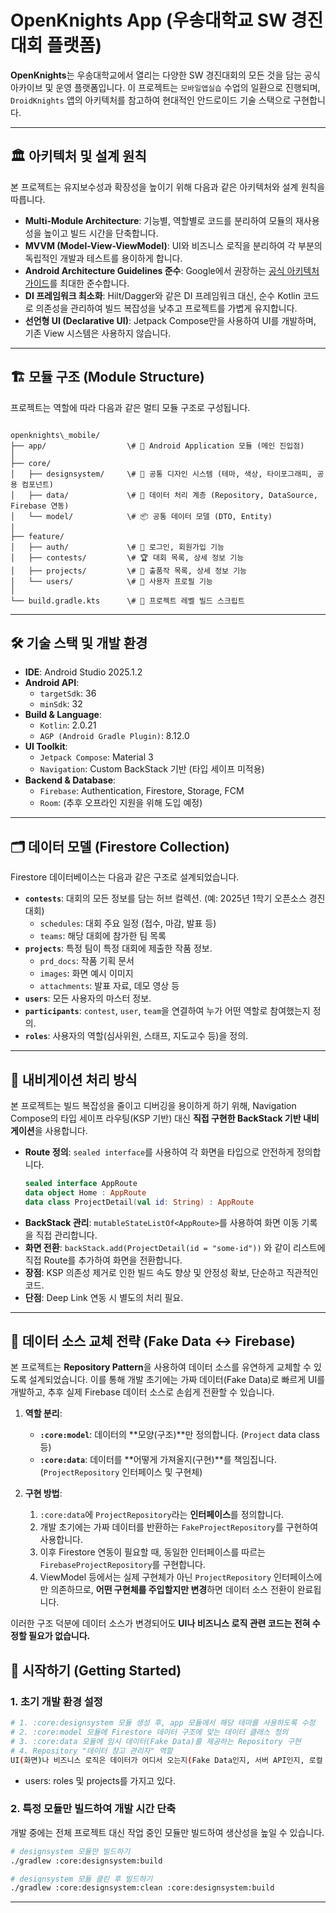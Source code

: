 # OpenKnights App (우송대학교 SW 경진대회 플랫폼)


**OpenKnights**는 우송대학교에서 열리는 다양한 SW 경진대회의 모든 것을 담는 공식 아카이브 및 운영 플랫폼입니다. 이 프로젝트는 `모바일앱실습` 수업의 일환으로 진행되며, `DroidKnights` 앱의 아키텍처를 참고하여 현대적인 안드로이드 기술 스택으로 구현합니다.

---

## 🏛️ 아키텍처 및 설계 원칙

본 프로젝트는 유지보수성과 확장성을 높이기 위해 다음과 같은 아키텍처와 설계 원칙을 따릅니다.

* **Multi-Module Architecture**: 기능별, 역할별로 코드를 분리하여 모듈의 재사용성을 높이고 빌드 시간을 단축합니다.
* **MVVM (Model-View-ViewModel)**: UI와 비즈니스 로직을 분리하여 각 부분의 독립적인 개발과 테스트를 용이하게 합니다.
* **Android Architecture Guidelines 준수**: Google에서 권장하는 [공식 아키텍처 가이드](https://developer.android.com/topic/architecture)를 최대한 준수합니다.
* **DI 프레임워크 최소화**: Hilt/Dagger와 같은 DI 프레임워크 대신, 순수 Kotlin 코드로 의존성을 관리하여 빌드 복잡성을 낮추고 프로젝트를 가볍게 유지합니다.
* **선언형 UI (Declarative UI)**: Jetpack Compose만을 사용하여 UI를 개발하며, 기존 View 시스템은 사용하지 않습니다.

---

## 🏗️ 모듈 구조 (Module Structure)

프로젝트는 역할에 따라 다음과 같은 멀티 모듈 구조로 구성됩니다.

```

openknights\_mobile/
├── app/                  \# 📱 Android Application 모듈 (메인 진입점)
│
├── core/
│   ├── designsystem/     \# 🎨 공통 디자인 시스템 (테마, 색상, 타이포그래피, 공용 컴포넌트)
│   ├── data/             \# 💾 데이터 처리 계층 (Repository, DataSource, Firebase 연동)
│   └── model/            \# 📦 공통 데이터 모델 (DTO, Entity)
│
├── feature/
│   ├── auth/             \# 🔑 로그인, 회원가입 기능
│   ├── contests/         \# 🏆 대회 목록, 상세 정보 기능
│   ├── projects/         \# 🚀 출품작 목록, 상세 정보 기능
│   └── users/            \# 👤 사용자 프로필 기능
│
└── build.gradle.kts      \# 📜 프로젝트 레벨 빌드 스크립트

````

---

## 🛠️ 기술 스택 및 개발 환경

* **IDE**: Android Studio 2025.1.2
* **Android API**:
    * `targetSdk`: 36
    * `minSdk`: 32
* **Build & Language**:
    * `Kotlin`: 2.0.21
    * `AGP (Android Gradle Plugin)`: 8.12.0
* **UI Toolkit**:
    * `Jetpack Compose`: Material 3
    * `Navigation`: Custom BackStack 기반 (타입 세이프 미적용)
* **Backend & Database**:
    * `Firebase`: Authentication, Firestore, Storage, FCM
    * `Room`: (추후 오프라인 지원을 위해 도입 예정)

---

## 🗂️ 데이터 모델 (Firestore Collection)

Firestore 데이터베이스는 다음과 같은 구조로 설계되었습니다.

* **`contests`**: 대회의 모든 정보를 담는 허브 컬렉션. (예: 2025년 1학기 오픈소스 경진대회)
    * `schedules`: 대회 주요 일정 (접수, 마감, 발표 등)
    * `teams`: 해당 대회에 참가한 팀 목록
* **`projects`**: 특정 팀이 특정 대회에 제출한 작품 정보.
    * `prd_docs`: 작품 기획 문서
    * `images`: 화면 예시 이미지
    * `attachments`: 발표 자료, 데모 영상 등
* **`users`**: 모든 사용자의 마스터 정보.
* **`participants`**: `contest`, `user`, `team`을 연결하여 누가 어떤 역할로 참여했는지 정의.
* **`roles`**: 사용자의 역할(심사위원, 스태프, 지도교수 등)을 정의.

---

## 🧭 내비게이션 처리 방식

본 프로젝트는 빌드 복잡성을 줄이고 디버깅을 용이하게 하기 위해, Navigation Compose의 타입 세이프 라우팅(KSP 기반) 대신 **직접 구현한 BackStack 기반 내비게이션**을 사용합니다.

* **Route 정의**: `sealed interface`를 사용하여 각 화면을 타입으로 안전하게 정의합니다.
    ```kotlin
    sealed interface AppRoute
    data object Home : AppRoute
    data class ProjectDetail(val id: String) : AppRoute
    ```
* **BackStack 관리**: `mutableStateListOf<AppRoute>`를 사용하여 화면 이동 기록을 직접 관리합니다.
* **화면 전환**: `backStack.add(ProjectDetail(id = "some-id"))` 와 같이 리스트에 직접 Route를 추가하여 화면을 전환합니다.
* **장점**: KSP 의존성 제거로 인한 빌드 속도 향상 및 안정성 확보, 단순하고 직관적인 코드.
* **단점**: Deep Link 연동 시 별도의 처리 필요.

---

## 🔄 데이터 소스 교체 전략 (Fake Data ↔ Firebase)

본 프로젝트는 **Repository Pattern**을 사용하여 데이터 소스를 유연하게 교체할 수 있도록 설계되었습니다. 이를 통해 개발 초기에는 가짜 데이터(Fake Data)로 빠르게 UI를 개발하고, 추후 실제 Firebase 데이터 소스로 손쉽게 전환할 수 있습니다.

1.  **역할 분리**:

      * **`:core:model`**: 데이터의 \*\*모양(구조)\*\*만 정의합니다. (`Project` data class 등)
      * **`:core:data`**: 데이터를 \*\*어떻게 가져올지(구현)\*\*를 책임집니다. (`ProjectRepository` 인터페이스 및 구현체)

2.  **구현 방법**:

    1.  `:core:data`에 `ProjectRepository`라는 **인터페이스**를 정의합니다.
    2.  개발 초기에는 가짜 데이터를 반환하는 `FakeProjectRepository`를 구현하여 사용합니다.
    3.  이후 Firestore 연동이 필요할 때, 동일한 인터페이스를 따르는 `FirebaseProjectRepository`를 구현합니다.
    4.  ViewModel 등에서는 실제 구현체가 아닌 `ProjectRepository` 인터페이스에만 의존하므로, **어떤 구현체를 주입할지만 변경**하면 데이터 소스 전환이 완료됩니다.

이러한 구조 덕분에 데이터 소스가 변경되어도 **UI나 비즈니스 로직 관련 코드는 전혀 수정할 필요가 없습니다.**


## 🚀 시작하기 (Getting Started)

### 1. 초기 개발 환경 설정

```bash
# 1. :core:designsystem 모듈 생성 후, app 모듈에서 해당 테마를 사용하도록 수정
# 2. :core:model 모듈에 Firestore 데이터 구조에 맞는 데이터 클래스 정의
# 3. :core:data 모듈에 임시 데이터(Fake Data)를 제공하는 Repository 구현
# 4. Repository "데이터 창고 관리자" 역할
UI(화면)나 비즈니스 로직은 데이터가 어디서 오는지(Fake Data인지, 서버 API인지, 로컬 DB인지) 신경 쓸 필요 없이, 그냥 "데이터 창고 관리자"에게 필요한 데이터를 요청하기만 하면 됩니다.
````

- users: roles 및 projects를 가지고 있다.


### 2\. 특정 모듈만 빌드하여 개발 시간 단축

개발 중에는 전체 프로젝트 대신 작업 중인 모듈만 빌드하여 생산성을 높일 수 있습니다.

```bash
# designsystem 모듈만 빌드하기
./gradlew :core:designsystem:build

# designsystem 모듈 클린 후 빌드하기
./gradlew :core:designsystem:clean :core:designsystem:build
```

-----